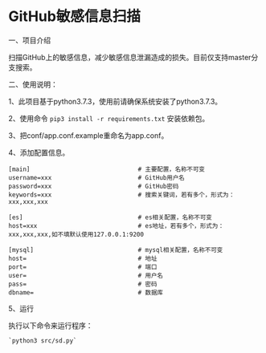 # GitHub敏感信息扫描
一、项目介绍

   扫描GitHub上的敏感信息，减少敏感信息泄漏造成的损失。目前仅支持master分支搜索。

二、使用说明：
    
   1、此项目基于python3.7.3，使用前请确保系统安装了python3.7.3。
   
   2、使用命令 `pip3 install -r requirements.txt` 安装依赖包。
   
   3、把conf/app.conf.example重命名为app.conf。
   
   4、添加配置信息。
   
    [main]                              # 主要配置，名称不可变
    username=xxx                        # GitHub用户名
    password=xxx                        # GitHub密码
    keywords=xxx                        # 搜索关键词，若有多个，形式为：xxx,xxx,xxx
    
    [es]                                # es相关配置，名称不可变
    host=xxx                            # es地址，若有多个，形式为：xxx,xxx,xxx,如不填默认使用127.0.0.1:9200
    
    [mysql]                             # mysql相关配置，名称不可变
    host=                               # 地址
    port=                               # 端口
    user=                               # 用户名
    pass=                               # 密码
    dbname=                             # 数据库
   
   
   5、运行
   
执行以下命令来运行程序：

    `python3 src/sd.py`

